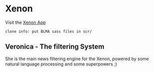 # Xenon

Visit the [Xenon App](https://xenon.now.sh)

`clone info: put BLMA sass files in scr/`

## Veronica - The filtering System

She is the main news filtering engine for the Xenon, powered by some natural language processing and some superpowers ;)


